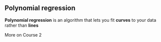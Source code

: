 ## Polynomial regression

**Polynomial regression** is an algorithm that lets you fit **curves** to your data rather than **lines**

More on Course 2 